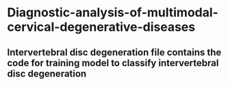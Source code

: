 # Diagnostic-analysis-of-multimodal-cervical-degenerative-diseases
## Intervertebral disc degeneration file contains the code for training model to classify intervertebral disc degeneration
